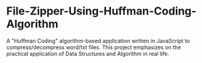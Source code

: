 # File-Zipper-Using-Huffman-Coding-Algorithm
A "Huffman Coding" algorithm-based application written in JavaScript to compress/decompress word/txt files. This project emphasizes on the practical application of Data Structures and Algorithm in real life.
